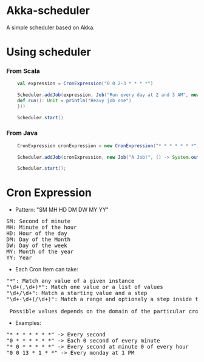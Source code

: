 # Akka-scheduler

A simple scheduler based on Akka.

# Using scheduler

### From Scala
```scala
    val expression = CronExpression("0 0 2-3 * * * *")
    
    Scheduler.addJob(expression, Job("Run every day at 2 and 3 AM", new Runnable {
    def run(): Unit = println("Heavy job one")
    }))
    
    Scheduler.start()
```
### From Java
```java
    CronExpression cronExpression = new CronExpression("* * * * * * *");
    
    Scheduler.addJob(cronExpression, new Job("A Job!", () -> System.out.println("run....")));
    
    Scheduler.start();
```

# Cron Expression

* Pattern: "SM MH HD DM DW MY YY"
<pre>
SM: Second of minute
MH: Minute of the hour
HD: Hour of the day
DM: Day of the Month
DW: Day of the week
MY: Month of the year
YY: Year
</pre>

* Each Cron Item can take:
<pre>
"*": Match any value of a given instance
"\d+(,\d+)*": Match one value or a list of values
"\d+/\d+": Match a starting value and a step
"\d+-\d+(/\d+)": Match a range and optionaly a step inside the range

 Possible values depends on the domain of the particular cron item (eg: to Seconds will be 0-59)
</pre>

* Examples:
<pre>
"* * * * * * *" -> Every second
"0 * * * * * *" -> Each 0 second of every minute
"* 0 * * * * *" -> Every second at minute 0 of every hour
"0 0 13 * 1 * *" -> Every monday at 1 PM
</pre>
